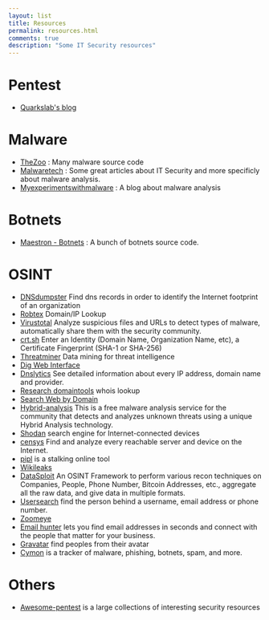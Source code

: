 ```yaml
---
layout: list
title: Resources
permalink: resources.html
comments: true
description: "Some IT Security resources"
---
```



# Pentest

- [Quarkslab's blog](https://blog.quarkslab.com/)

# Malware

- [TheZoo](https://github.com/ytisf/theZoo/tree/master/malwares/Source) : Many malware source code
- [Malwaretech](https://www.malwaretech.com/) : Some great articles about IT Security and more specificly about malware analysis.
- [Myexperimentswithmalware](http://myexperimentswithmalware.blogspot.com/) : A blog about malware analysis

# Botnets

- [Maestron - Botnets](https://github.com/maestron/botnets) : A bunch of botnets source code.

# OSINT

- [DNSdumpster](https://dnsdumpster.com/) Find dns records in order to identify the Internet footprint of an organization
- [Robtex](https://www.robtex.com/) Domain/IP Lookup
- [Virustotal](https://www.virustotal.com/) Analyze suspicious files and URLs to detect types of malware, automatically share them with the security community.
- [crt.sh](https://crt.sh/) Enter an Identity (Domain Name, Organization Name, etc),
a Certificate Fingerprint (SHA-1 or SHA-256)
- [Threatminer](https://www.threatminer.org/) Data mining for threat intelligence
- [Dig Web Interface](https://www.digwebinterface.com/)
- [Dnslytics](https://dnslytics.com/) See detailed information about every IP address, domain name and provider.
- [Research domaintools](https://research.domaintools.com/) whois lookup
- [Search Web by Domain](https://searchdns.netcraft.com/)
- [Hybrid-analysis](https://www.hybrid-analysis.com/) This is a free malware analysis service for the community that detects and analyzes unknown threats using a unique Hybrid Analysis technology.
- [Shodan](https://www.shodan.io/) search engine for Internet-connected devices
- [censys](https://censys.io/) Find and analyze every reachable server and device on the Internet.
- [pipl](https://pipl.com/) is a stalking online tool
- [Wikileaks](https://wikileaks.org/)
- [DataSploit](https://github.com/DataSploit/datasploit) An OSINT Framework to perform various recon techniques on Companies, People, Phone Number, Bitcoin Addresses, etc., aggregate all the raw data, and give data in multiple formats.
- [Usersearch](https://usersearch.org/) find the person behind a username, email address or phone number.
- [Zoomeye](https://www.zoomeye.org/)
- [Email hunter](https://hunter.io/) lets you find email addresses in seconds and connect with the people that matter for your business.
- [Gravatar](https://en.gravatar.com/) find peoples from their avatar
- [Cymon](https://cymon.io/) is a tracker of malware, phishing, botnets, spam, and more.


# Others

- [Awesome-pentest](https://github.com/enaqx/awesome-pentest) is a large collections of interesting security resources